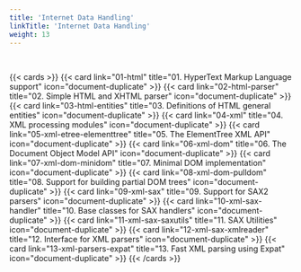 ```yaml
---
title: 'Internet Data Handling'
linkTitle: 'Internet Data Handling'
weight: 13
---
```


<br />

{{< cards >}}
{{< card link="01-html" title="01. HyperText Markup Language support" icon="document-duplicate" >}}
{{< card link="02-html-parser" title="02. Simple HTML and XHTML parser" icon="document-duplicate" >}}
{{< card link="03-html-entities" title="03. Definitions of HTML general entities" icon="document-duplicate" >}}
{{< card link="04-xml" title="04. XML processing modules" icon="document-duplicate" >}}
{{< card link="05-xml-etree-elementtree" title="05. The ElementTree XML API" icon="document-duplicate" >}}
{{< card link="06-xml-dom" title="06. The Document Object Model API" icon="document-duplicate" >}}
{{< card link="07-xml-dom-minidom" title="07. Minimal DOM implementation" icon="document-duplicate" >}}
{{< card link="08-xml-dom-pulldom" title="08. Support for building partial DOM trees" icon="document-duplicate" >}}
{{< card link="09-xml-sax" title="09. Support for SAX2 parsers" icon="document-duplicate" >}}
{{< card link="10-xml-sax-handler" title="10. Base classes for SAX handlers" icon="document-duplicate" >}}
{{< card link="11-xml-sax-saxutils" title="11. SAX Utilities" icon="document-duplicate" >}}
{{< card link="12-xml-sax-xmlreader" title="12. Interface for XML parsers" icon="document-duplicate" >}}
{{< card link="13-xml-parsers-expat" title="13. Fast XML parsing using Expat" icon="document-duplicate" >}}
{{< /cards >}}
